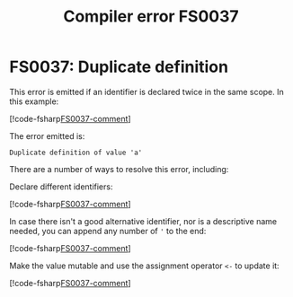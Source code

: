 ﻿---
title: "Compiler error FS0037"
ms.date: 12/25/2020
f1_keywords:
  - "FS0037"
helpviewer_keywords:
  - "FS0037"
---

# FS0037: Duplicate definition

This error is emitted if an identifier is declared twice in the same scope. In this example:

[!code-fsharp[FS0037-comment](~/samples/snippets/fsharp/compiler-messages/fs0037.fsx#L2-L3)]

The error emitted is:

```text
Duplicate definition of value 'a'
```

There are a number of ways to resolve this error, including:

Declare different identifiers:

[!code-fsharp[FS0037-comment](~/samples/snippets/fsharp/compiler-messages/fs0037.fsx#L6-L7)]

In case there isn't a good alternative identifier, nor is a descriptive name needed, you can append any number of `'` to the end:

[!code-fsharp[FS0037-comment](~/samples/snippets/fsharp/compiler-messages/fs0037.fsx#L10-L12)]

Make the value mutable and use the assignment operator `<-` to update it:

[!code-fsharp[FS0037-comment](~/samples/snippets/fsharp/compiler-messages/fs0037.fsx#L15-L16)]
